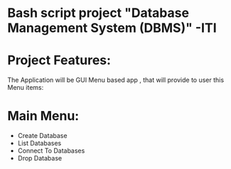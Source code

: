 # Bash script project "Database Management System (DBMS)" -ITI

# Project Features:
The Application will be GUI Menu based app , that will provide to user this Menu items:

# Main Menu:
- Create Database
- List Databases
- Connect To Databases
- Drop Database